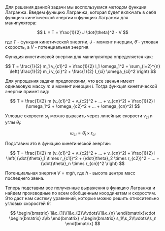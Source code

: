  Для решения данной задачи мы воспользуемся методом функции Лагранжа. Введем функцию Лагранжа, которая будет включать в себя функцию кинетической энергии и функцию Лагранжа для манипулятора:

$$ L = T + \frac{1}{2} J \dot{\theta}^2 - V $$

где $T$ - функция кинетической энергии, $J$ - момент инерции, $\dot{\theta}$ - угловая скорость, а $V$ - потенциальная энергия.

Функция кинетической энергии для манипулятора определяется как:

$$ T = \frac{1}{2} m_1 v_{c1}^2 + \frac{1}{2} I_1 \omega_1^2 + \sum_{i=2}^{n} \left( \frac{1}{2} m_i v_{ci}^2 + \frac{1}{2} I_{ci} \omega_{ci}^2 \right) $$

Для упрощения задачи предположим, что все звенья имеют одинаковую массу $m$ и момент инерции $I$. Тогда функция кинетической энергии примет вид:

$$ T = \frac{1}{2} m (v_{c1}^2 + v_{c2}^2 + ... + v_{cn}^2) + \frac{1}{2} I (\omega_1^2 + \omega_{c2}^2 + ... + \omega_{cn}^2) $$

Угловые скорости $\omega_i$ можно выразить через линейные скорости $v_{ci}$ и углы $\theta_i$:

$$ \omega_{ci} = \dot{\theta}_i \times r_{ci} $$

Подставим это в функцию кинетической энергии:

$$ T = \frac{1}{2} m (v_{c1}^2 + v_{c2}^2 + ... + v_{cn}^2) + \frac{1}{2} I \left( (\dot{\theta}_1 \times r_{c1})^2 + (\dot{\theta}_2 \times r_{c2})^2 + ... + (\dot{\theta}_n \times r_{cn})^2 \right) $$

Потенциальная энергия $V = m g h$, где $h$ - высота центра масс последнего звена.

Теперь подставим все полученные выражения в функцию Лагранжа и найдем производные по всем обобщенным координатам и скоростям. Это даст нам систему уравнений, которые можно решить относительно угловых скоростей $\dot{\theta}$.


$$
\begin{bmatrix}
1&x_{1}\\1&x_{2}\\\vdots\\1&x_{n}
\end{bmatrix}\cdot
\begin{bmatrix}
a\\b
\end{bmatrix}
=\begin{bmatrix}
s_1\\s_2\\\vdots\\s_n
\end{bmatrix}
$$